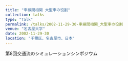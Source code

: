 ```yaml
---
title: "車線間相関 大型車の役割"
collection: talks
type: "Talk"
permalink: /talks/2002-11-29-30-車線間相関_大型車の役割
venue: "名古屋大学"
date: 2002-11-29-30
location: "千種区、名古屋市、日本"
---
```


第8回交通流のシミュレーションシンポジウム
